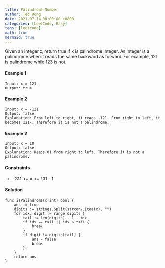 ```yaml
---
title: Palindrome Number
author: Ted Rong
date: 2021-07-14 00:00:00 +0800
categories: [LeetCode, Easy]
tags: [leetcode]
math: true
mermaid: true
---
```


Given an integer x, return true if x is palindrome integer.
An integer is a palindrome when it reads the same backward as forward. For example, 121 is palindrome while 123 is not.

#### Example 1
```
Input: x = 121
Output: true
```
#### Example 2
```
Input: x = -121
Output: false
Explanation: From left to right, it reads -121. From right to left, it becomes 121-. Therefore it is not a palindrome.
```
#### Example 3
```
Input: x = 10
Output: false
Explanation: Reads 01 from right to left. Therefore it is not a palindrome.
```

#### Constraints
- -231 <= x <= 231 - 1

#### Solution
```golang
func isPalindrome(x int) bool {
    ans := true
	digits := strings.Split(strconv.Itoa(x), "")
	for idx, digit := range digits {
		tail := len(digits) - 1 - idx
		if idx == tail || idx > tail {
			break
		}
		if digit != digits[tail] {
			ans = false
			break
		}
	}
    return ans
}
```